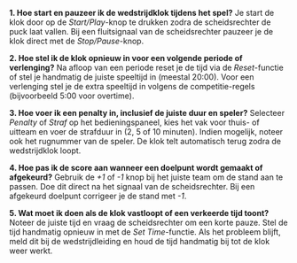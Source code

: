 
**1. Hoe start en pauzeer ik de wedstrijdklok tijdens het spel?**
Je start de klok door op de *Start/Play*-knop te drukken zodra de scheidsrechter de puck laat vallen. Bij een fluitsignaal van de scheidsrechter pauzeer je de klok direct met de *Stop/Pause*-knop.

**2. Hoe stel ik de klok opnieuw in voor een volgende periode of verlenging?**
Na afloop van een periode reset je de tijd via de *Reset*-functie of stel je handmatig de juiste speeltijd in (meestal 20:00). Voor een verlenging stel je de extra speeltijd in volgens de competitie-regels (bijvoorbeeld 5:00 voor overtime).

**3. Hoe voer ik een penalty in, inclusief de juiste duur en speler?**
Selecteer *Penalty* of *Straf* op het bedieningspaneel, kies het vak voor thuis- of uitteam en voer de strafduur in (2, 5 of 10 minuten). Indien mogelijk, noteer ook het rugnummer van de speler. De klok telt automatisch terug zodra de wedstrijdklok loopt.

**4. Hoe pas ik de score aan wanneer een doelpunt wordt gemaakt of afgekeurd?**
Gebruik de *+1* of *-1* knop bij het juiste team om de stand aan te passen. Doe dit direct na het signaal van de scheidsrechter. Bij een afgekeurd doelpunt corrigeer je de stand met *-1*.

**5. Wat moet ik doen als de klok vastloopt of een verkeerde tijd toont?**
Noteer de juiste tijd en vraag de scheidsrechter om een korte pauze. Stel de tijd handmatig opnieuw in met de *Set Time*-functie. Als het probleem blijft, meld dit bij de wedstrijdleiding en houd de tijd handmatig bij tot de klok weer werkt.

